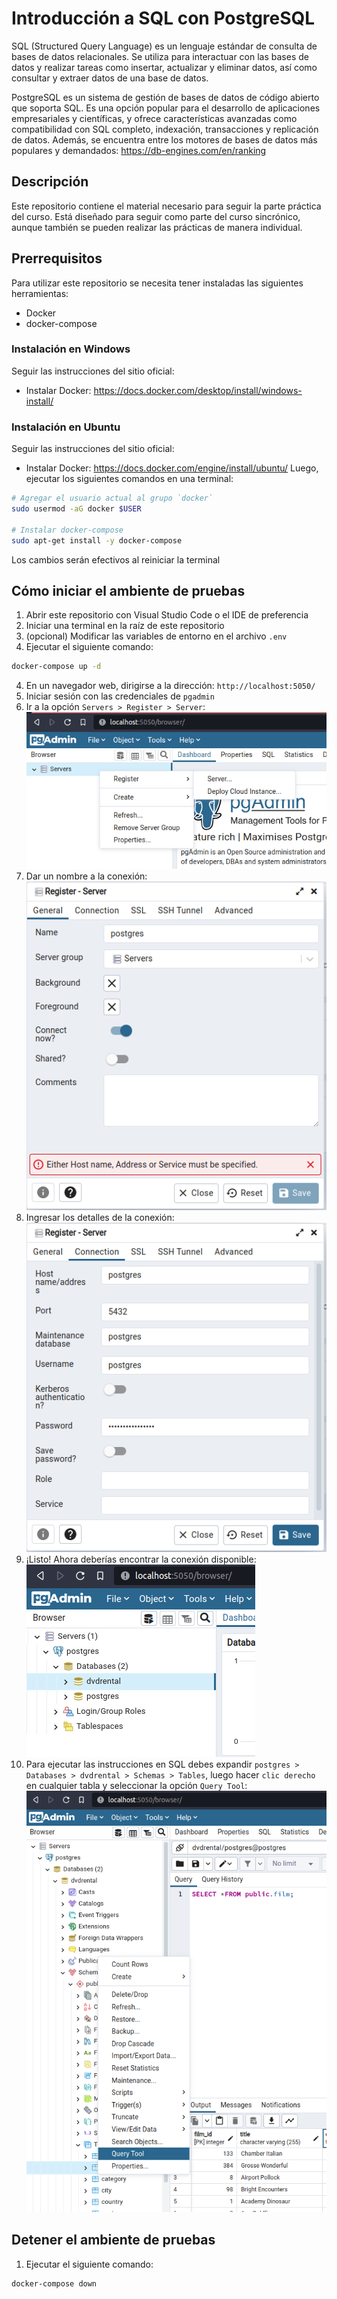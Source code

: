 # Introducción a SQL con PostgreSQL
SQL (Structured Query Language) es un lenguaje estándar de consulta de bases de datos relacionales. Se utiliza para interactuar con las bases de datos y realizar tareas como insertar, actualizar y eliminar datos, así como consultar y extraer datos de una base de datos.

PostgreSQL es un sistema de gestión de bases de datos de código abierto que soporta SQL. Es una opción popular para el desarrollo de aplicaciones empresariales y científicas, y ofrece características avanzadas como compatibilidad con SQL completo, indexación, transacciones y replicación de datos. Además, se encuentra entre los motores de bases de datos más populares y demandados: https://db-engines.com/en/ranking

## Descripción
Este repositorio contiene el material necesario para seguir la parte práctica del curso. Está diseñado para seguir como parte del curso sincrónico, aunque también se pueden realizar las prácticas de manera individual.

## Prerrequisitos
Para utilizar este repositorio se necesita tener instaladas las siguientes herramientas:
* Docker
* docker-compose

### Instalación en Windows
Seguir las instrucciones del sitio oficial:
* Instalar Docker: https://docs.docker.com/desktop/install/windows-install/

### Instalación en Ubuntu
Seguir las instrucciones del sitio oficial:
* Instalar Docker: https://docs.docker.com/engine/install/ubuntu/
Luego, ejecutar los siguientes comandos en una terminal:
```sh
# Agregar el usuario actual al grupo `docker`
sudo usermod -aG docker $USER

# Instalar docker-compose
sudo apt-get install -y docker-compose
```
Los cambios serán efectivos al reiniciar la terminal

## Cómo iniciar el ambiente de pruebas
1. Abrir este repositorio con Visual Studio Code o el IDE de preferencia
2. Iniciar una terminal en la raíz de este repositorio
3. (opcional) Modificar las variables de entorno en el archivo `.env`
3. Ejecutar el siguiente comando:
```sh
docker-compose up -d
```
4. En un navegador web, dirigirse a la dirección: `http://localhost:5050/`
5. Iniciar sesión con las credenciales de `pgadmin`
6. Ir a la opción `Servers > Register > Server`: ![register server](img/create_server.png?raw=true)
7. Dar un nombre a la conexión: ![connection name](img/create_server_name.png?raw=true)
7. Ingresar los detalles de la conexión: ![server details](img/create_server_details.png?raw=true)
7. ¡Listo! Ahora deberías encontrar la conexión disponible: ![database created](img/create_server_result.png?raw=true)
8. Para ejecutar las instrucciones en SQL debes expandir `postgres > Databases > dvdrental > Schemas > Tables`, luego hacer `clic derecho` en cualquier tabla y seleccionar la opción `Query Tool`: ![query tool](img/query_tool.png?raw=true)

## Detener el ambiente de pruebas
1. Ejecutar el siguiente comando:
```sh
docker-compose down
```